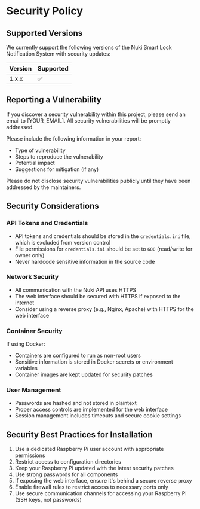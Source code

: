 # Security Policy

## Supported Versions

We currently support the following versions of the Nuki Smart Lock Notification System with security updates:

| Version | Supported          |
| ------- | ------------------ |
| 1.x.x   | :white_check_mark: |

## Reporting a Vulnerability

If you discover a security vulnerability within this project, please send an email to [YOUR_EMAIL]. All security vulnerabilities will be promptly addressed.

Please include the following information in your report:

- Type of vulnerability
- Steps to reproduce the vulnerability
- Potential impact
- Suggestions for mitigation (if any)

Please do not disclose security vulnerabilities publicly until they have been addressed by the maintainers.

## Security Considerations

### API Tokens and Credentials

- API tokens and credentials should be stored in the `credentials.ini` file, which is excluded from version control
- File permissions for `credentials.ini` should be set to `600` (read/write for owner only)
- Never hardcode sensitive information in the source code

### Network Security

- All communication with the Nuki API uses HTTPS
- The web interface should be secured with HTTPS if exposed to the internet
- Consider using a reverse proxy (e.g., Nginx, Apache) with HTTPS for the web interface

### Container Security

If using Docker:
- Containers are configured to run as non-root users
- Sensitive information is stored in Docker secrets or environment variables
- Container images are kept updated for security patches

### User Management

- Passwords are hashed and not stored in plaintext
- Proper access controls are implemented for the web interface
- Session management includes timeouts and secure cookie settings

## Security Best Practices for Installation

1. Use a dedicated Raspberry Pi user account with appropriate permissions
2. Restrict access to configuration directories
3. Keep your Raspberry Pi updated with the latest security patches
4. Use strong passwords for all components
5. If exposing the web interface, ensure it's behind a secure reverse proxy
6. Enable firewall rules to restrict access to necessary ports only
7. Use secure communication channels for accessing your Raspberry Pi (SSH keys, not passwords)
